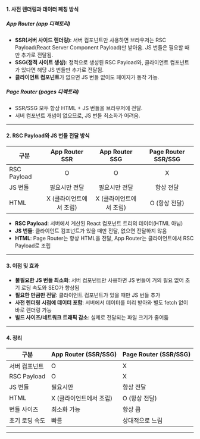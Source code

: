 #### 1. 사전 렌더링과 데이터 페칭 방식

##### App Router (app 디렉토리)

- **SSR(서버 사이드 렌더링)**: 서버 컴포넌트만 사용하면 브라우저는 RSC Payload(React Server Component Payload)만 받아옴. JS 번들은 필요할 때만 추가로 전달됨.
- **SSG(정적 사이트 생성)**: 정적으로 생성된 RSC Payload와, 클라이언트 컴포넌트가 있다면 해당 JS 번들만 추가로 전달됨.
- **클라이언트 컴포넌트**가 없으면 JS 번들 없이도 페이지가 동작 가능.

##### Page Router (pages 디렉토리)

- SSR/SSG 모두 항상 HTML + JS 번들을 브라우저에 전달.
- 서버 컴포넌트 개념이 없으므로, JS 번들 최소화가 어려움.

---

#### 2. RSC Payload와 JS 번들 전달 방식

| 구분        |     App Router SSR      |     App Router SSG      | Page Router SSR/SSG |
| ----------- | :---------------------: | :---------------------: | :-----------------: |
| RSC Payload |            O            |            O            |          X          |
| JS 번들     |      필요시만 전달      |      필요시만 전달      |      항상 전달      |
| HTML        | X (클라이언트에서 조립) | X (클라이언트에서 조립) |    O (항상 전달)    |

- **RSC Payload**: 서버에서 계산된 React 컴포넌트 트리의 데이터(HTML 아님)
- **JS 번들**: 클라이언트 컴포넌트가 있을 때만 전달, 없으면 전달하지 않음
- **HTML**: Page Router는 항상 HTML을 전달, App Router는 클라이언트에서 RSC Payload로 조립

---

#### 3. 이점 및 효과

- **불필요한 JS 번들 최소화**: 서버 컴포넌트만 사용하면 JS 번들이 거의 필요 없어 초기 로딩 속도와 SEO가 향상됨
- **필요한 만큼만 전달**: 클라이언트 컴포넌트가 있을 때만 JS 번들 추가
- **사전 렌더링 시점에 데이터 포함**: 서버에서 데이터를 미리 받아와 별도 fetch 없이 바로 렌더링 가능
- **빌드 사이즈/네트워크 트래픽 감소**: 실제로 전달되는 파일 크기가 줄어듦

---

#### 4. 정리

| 구분          | App Router (SSR/SSG) | Page Router (SSR/SSG) |
| ----------- | -------------------- | --------------------- |
| 서버 컴포넌트     | O                    | X                     |
| RSC Payload | O                    | X                     |
| JS 번들       | 필요시만                 | 항상 전달                 |
| HTML        | X (클라이언트에서 조립)       | O (항상 전달)             |
| 번들 사이즈      | 최소화 가능               | 항상 큼                  |
| 초기 로딩 속도    | 빠름                   | 상대적으로 느림              |

---

